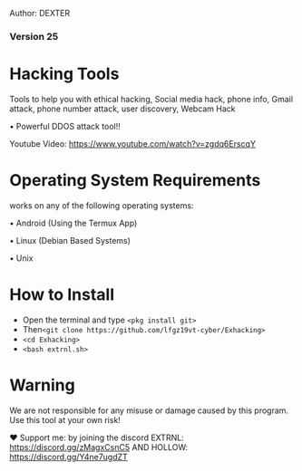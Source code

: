 Author: DEXTER 
### Version 25



# Hacking Tools
Tools to help you with ethical hacking, Social media hack, phone info, Gmail attack, phone number attack, user discovery, Webcam Hack

• Powerful DDOS attack tool!!

Youtube Video: https://www.youtube.com/watch?v=zgdq6ErscqY
# Operating System Requirements
works on any of the following operating systems:

• Android (Using the Termux App)

• Linux (Debian Based Systems)

• Unix

# How to Install
* Open the terminal and type `<pkg install git>`
* Then`<git clone https://github.com/lfgz19vt-cyber/Exhacking>`
* `<cd Exhacking>`
* `<bash extrnl.sh>`


# Warning

We are not responsible for any misuse or damage caused by this program. Use this tool at your own risk!


❤️ Support me: by joining the discord
EXTRNL: https://discord.gg/zMagxCsnC5
AND
HOLLOW: https://discord.gg/Y4ne7ugdZT


